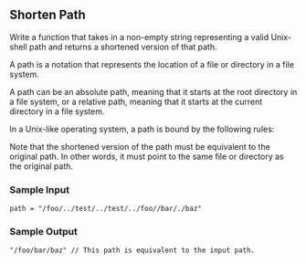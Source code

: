 
## Shorten Path

Write a function that takes in a non-empty string representing a valid
Unix-shell path and returns a shortened version of that path.

A path is a notation that represents the location of a file or directory in a
file system.

A path can be an absolute path, meaning that it starts at the root directory
in a file system, or a relative path, meaning that it starts at the current
directory in a file system.

In a Unix-like operating system, a path is bound by the following rules:

Note that the shortened version of the path must be equivalent to the original
path. In other words, it must point to the same file or directory as the
original path.

### Sample Input
```
path = "/foo/../test/../test/../foo//bar/./baz"
```

### Sample Output
```
"/foo/bar/baz" // This path is equivalent to the input path.
```
